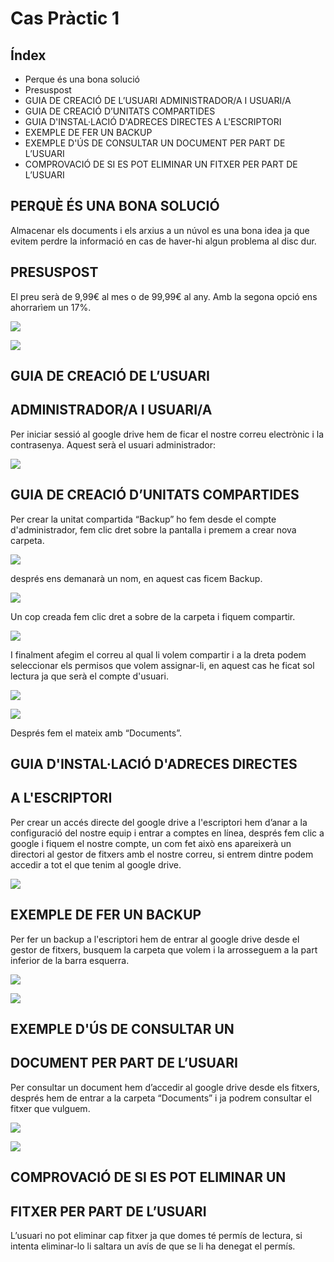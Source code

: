 # Cas Pràctic 1

## Índex

- Perque és una bona solució
- Presuspost
- GUIA DE CREACIÓ DE L’USUARI ADMINISTRADOR/A I USUARI/A
- GUIA DE CREACIÓ D’UNITATS COMPARTIDES
- GUIA D'INSTAL·LACIÓ D'ADRECES DIRECTES A L'ESCRIPTORI
- EXEMPLE DE FER UN BACKUP
- EXEMPLE D'ÚS DE CONSULTAR UN DOCUMENT PER PART DE L’USUARI
- COMPROVACIÓ DE SI ES POT ELIMINAR UN FITXER PER PART DE L’USUARI

## PERQUÈ ÉS UNA BONA SOLUCIÓ

Almacenar els documents i els arxius a un núvol es una bona idea ja que evitem perdre la
informació en cas de haver-hi algun problema al disc dur.

## PRESUSPOST

El preu serà de 9,99€ al mes o de 99,99€ al any.
Amb la segona opció ens ahorrarìem un 17%.

![](PlanDrive.png)

![](Presupost.png)

## GUIA DE CREACIÓ DE L’USUARI
## ADMINISTRADOR/A I USUARI/A

Per iniciar sessió al google drive hem de ficar el nostre correu electrònic i la contrasenya.
Aquest serà el usuari administrador:

![](AccedirGoogle.png)

## GUIA DE CREACIÓ D’UNITATS COMPARTIDES

Per crear la unitat compartida “Backup” ho fem desde el compte d'administrador, fem clic
dret sobre la pantalla i premem a crear nova carpeta.

![](CrearCarpeta.png)

després ens demanarà un nom, en aquest cas ficem Backup.

![](NombrarCarpeta.png)

Un cop creada fem clic dret a sobre de la carpeta i fiquem compartir.

![](CompartirCarpeta.png)

I finalment afegim el correu al qual li volem compartir i a la dreta podem seleccionar els
permisos que volem assignar-li, en aquest cas he ficat sol lectura ja que serà el compte
d'usuari.

![](CompartirCarpeta2.png)

![](Drets.png)

Després fem el mateix amb “Documents”.

## GUIA D'INSTAL·LACIÓ D'ADRECES DIRECTES
##          A L'ESCRIPTORI

Per crear un accés directe del google drive a l'escriptori hem d’anar a la configuració del
nostre equip i entrar a comptes en línea, després fem clic a google i fiquem el nostre
compte, un com fet això ens apareixerà un directori al gestor de fitxers amb el nostre correu,
si entrem dintre podem accedir a tot el que tenim al google drive.

![](ComptesEnLinea.png)

## EXEMPLE DE FER UN BACKUP

Per fer un backup a l'escriptori hem de entrar al google drive desde el gestor de fitxers,
busquem la carpeta que volem i la arrosseguem a la part inferior de la barra esquerra.

![](ComptesLinea.png)

![](ComptesLinea2.png)

## EXEMPLE D'ÚS DE CONSULTAR UN
## DOCUMENT PER PART DE L’USUARI

Per consultar un document hem d’accedir al google drive desde els fitxers, després hem de
entrar a la carpeta “Documents” i ja podrem consultar el fitxer que vulguem.

![](Consultar.png)

![](Consultar2.png)

## COMPROVACIÓ DE SI ES POT ELIMINAR UN
##     FITXER PER PART DE L’USUARI

L’usuari no pot eliminar cap fitxer ja que domes té permís de lectura, si intenta eliminar-lo li
saltara un avís de que se li ha denegat el permís.








